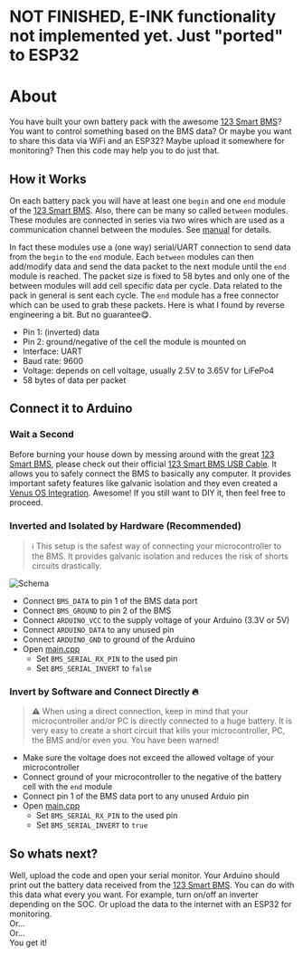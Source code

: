 # NOT FINISHED, E-INK functionality not implemented yet. Just "ported" to ESP32

# About

You have built your own battery pack with the awesome [123 Smart BMS]?
You want to control something based on the BMS data?
Or maybe you want to share this data via WiFi and an ESP32?
Maybe upload it somewhere for monitoring?
Then this code may help you to do just that.

## How it Works

On each battery pack you will have at least one `begin` and one `end` module of the [123 Smart BMS].
Also, there can be many so called `between` modules.
These modules are connected in series via two wires which are used as a communication channel between the modules.
See [manual] for details.

In fact these modules use a (one way) serial/UART connection to send data from the `begin` to the `end` module.
Each `between` modules can then add/modify data and send the data packet to the next module until the `end` module is reached.
The packet size is fixed to 58 bytes and only one of the between modules will add cell specific data per cycle.
Data related to the pack in general is sent each cycle.
The `end` module has a free connector which can be used to grab these packets.
Here is what I found by reverse engineering a bit.
But no guarantee😋.

-  Pin 1: (inverted) data
-  Pin 2: ground/negative of the cell the module is mounted on
-  Interface: UART
-  Baud rate: 9600
-  Voltage: depends on cell voltage, usually 2.5V to 3.65V for LiFePo4
-  58 bytes of data per packet

## Connect it to Arduino

### Wait a Second

Before burning your house down by messing around with the great [123 Smart BMS], please check out their official [123 Smart BMS USB Cable].
It allows you to safely connect the BMS to basically any computer.
It provides important safety features like galvanic isolation and they even created a [Venus OS Integration].
Awesome!
If you still want to DIY it, then feel free to proceed.

### Inverted and Isolated by Hardware (Recommended)

> :information_source: This setup is the safest way of connecting your microcontroller to the BMS.
> It provides galvanic isolation and reduces the risk of shorts circuits drastically.

![Schema](schema.jpg)

-  Connect `BMS_DATA` to pin 1 of the BMS data port
-  Connect `BMS_GROUND` to pin 2 of the BMS
-  Connect `ARDUINO_VCC` to the supply voltage of your Arduino (3.3V or 5V)
-  Connect `ARDUINO_DATA` to any unused pin
-  Connect `ARDUINO_GND` to ground of the Arduino
-  Open [main.cpp](./src/main.cpp)
   -  Set `BMS_SERIAL_RX_PIN` to the used pin
   -  Set `BMS_SERIAL_INVERT` to `false`

### Invert by Software and Connect Directly 🔥

> :warning: When using a direct connection, keep in mind that your microcontroller and/or PC is directly connected to a huge battery.
> It is very easy to create a short circuit that kills your microcontroller, PC, the BMS and/or even you.
> You have been warned!

-  Make sure the voltage does not exceed the allowed voltage of your microcontroller
-  Connect ground of your microcontroller to the negative of the battery cell with the `end` module
-  Connect pin 1 of the BMS data port to any unused Arduio pin
-  Open [main.cpp](./src/main.cpp)
   -  Set `BMS_SERIAL_RX_PIN` to the used pin
   -  Set `BMS_SERIAL_INVERT` to `true`

## So whats next?

Well, upload the code and open your serial monitor.
Your Arduino should print out the battery data received from the [123 Smart BMS].
You can do with this data what every you want.
For example, turn on/off an inverter depending on the SOC.
Or upload the data to the internet with an ESP32 for monitoring.<br>
Or...<br>
Or...<br>
You get it!<br>

<!-- References -->

[123 Smart BMS]: https://123electric.eu/products/123smartbms-gen3/
[123 Smart BMS USB Cable]: https://123electric.eu/products/123smartbms-to-usb/
[Venus OS Integration]: https://github.com/123electric/123SmartBMS-Venus
[manual]: https://123electric.eu/downloads/123smartbms/123SmartBMS_gen3_manual.pdf
